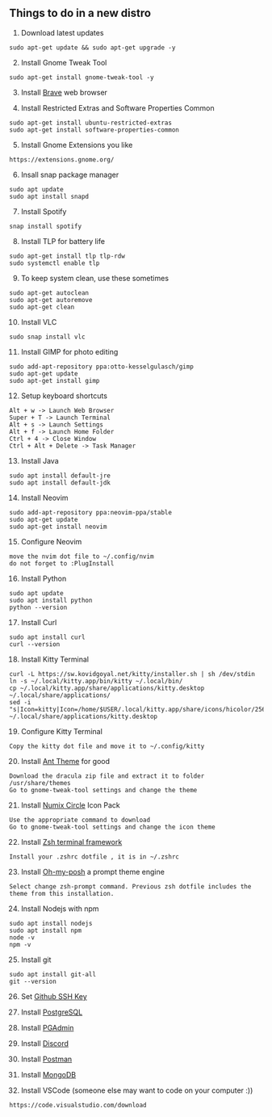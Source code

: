 ## Things to do in a new distro

1. Download latest updates
```console
sudo apt-get update && sudo apt-get upgrade -y
```

2. Install Gnome Tweak Tool
```console
sudo apt-get install gnome-tweak-tool -y
```

3. Install [Brave](https://brave.com) web browser

4. Install Restricted Extras and Software Properties Common
```console
sudo apt-get install ubuntu-restricted-extras
sudo apt-get install software-properties-common
```

5. Install Gnome Extensions you like
```console
https://extensions.gnome.org/
```

6. Insall snap package manager
```console
sudo apt update
sudo apt install snapd
```


7. Install Spotify
```console
snap install spotify
```

8. Install TLP for battery life
```console
sudo apt-get install tlp tlp-rdw
sudo systemctl enable tlp
```

9. To keep system clean, use these sometimes
```console
sudo apt-get autoclean
sudo apt-get autoremove
sudo apt-get clean
```

10. Install VLC
```console
sudo snap install vlc
```

11. Install GIMP for photo editing
```console
sudo add-apt-repository ppa:otto-kesselgulasch/gimp
sudo apt-get update
sudo apt-get install gimp
```

12. Setup keyboard shortcuts
```console
Alt + w -> Launch Web Browser
Super + T -> Launch Terminal
Alt + s -> Launch Settings
Alt + f -> Launch Home Folder
Ctrl + 4 -> Close Window
Ctrl + Alt + Delete -> Task Manager
```

13. Install Java
```console
sudo apt install default-jre
sudo apt install default-jdk
```

14. Install Neovim
```console
sudo add-apt-repository ppa:neovim-ppa/stable
sudo apt-get update
sudo apt-get install neovim
```

15. Configure Neovim
```console
move the nvim dot file to ~/.config/nvim
do not forget to :PlugInstall
```

16. Install Python
```console
sudo apt update
sudo apt install python
python --version
```

17. Install Curl
```console
sudo apt install curl
curl --version
```
18. Install Kitty Terminal
```console
curl -L https://sw.kovidgoyal.net/kitty/installer.sh | sh /dev/stdin
ln -s ~/.local/kitty.app/bin/kitty ~/.local/bin/
cp ~/.local/kitty.app/share/applications/kitty.desktop ~/.local/share/applications/
sed -i "s|Icon=kitty|Icon=/home/$USER/.local/kitty.app/share/icons/hicolor/256x256/apps/kitty.png|g" ~/.local/share/applications/kitty.desktop
```

19. Configure Kitty Terminal
```console
Copy the kitty dot file and move it to ~/.config/kitty
```

20. Install [Ant Theme](https://www.gnome-look.org/p/1099856) for good
```console
Download the dracula zip file and extract it to folder /usr/share/themes
Go to gnome-tweak-tool settings and change the theme
```

21. Install [Numix Circle](https://github.com/numixproject/numix-icon-theme-circle) Icon Pack
```console
Use the appropriate command to download
Go to gnome-tweak-tool settings and change the icon theme
```
22. Install [Zsh terminal framework](https://ohmyz.sh/)
```console
Install your .zshrc dotfile , it is in ~/.zshrc
```

23. Install [Oh-my-posh](https://ohmyposh.dev/docs/linux) a prompt theme engine
```console
Select change zsh-prompt command. Previous zsh dotfile includes the theme from this installation.
```

24. Install Nodejs with npm
```console
sudo apt install nodejs
sudo apt install npm
node -v
npm -v
```

25. Install git
```console
sudo apt install git-all
git --version
```

26. Set [Github SSH Key](https://docs.github.com/en/authentication/connecting-to-github-with-ssh/generating-a-new-ssh-key-and-adding-it-to-the-ssh-agent)

27. Install [PostgreSQL](https://www.postgresql.org/download/)

28. Install [PGAdmin](https://www.pgadmin.org/download/pgadmin-4-apt/)

29. Install [Discord](https://discord.com/)

30. Install [Postman](https://www.postman.com/)

31. Install [MongoDB](https://www.mongodb.com/try/download/community)

32. Install VSCode (someone else may want to code on your computer :))
```console
https://code.visualstudio.com/download
